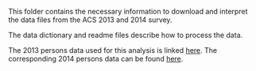 This folder contains the necessary information to download and interpret the data files from the ACS 2013 and 2014 survey. 

The data dictionary and readme files describe how to process the data.

The 2013 persons data used for this analysis is linked [here](http://factfinder.census.gov/faces/nav/jsf/pages/searchresults.xhtml?refresh=t). The corresponding 2014 persons data can be found [here](http://factfinder.census.gov/faces/nav/jsf/pages/searchresults.xhtml?refresh=t).
